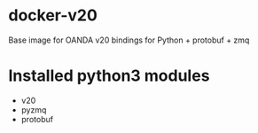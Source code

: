 # docker-v20 
Base image for OANDA v20 bindings for Python + protobuf + zmq 

Installed python3 modules
======
* v20
* pyzmq
* protobuf
